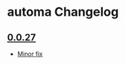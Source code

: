 # automa Changelog

## [0.0.27](https://https///github.com/giliweb/automa/commits/eba76c1e5171a45877ae4aaa7fb23b8d71ff3337) 
* [Minor fix](https://https///github.com/giliweb/automa/commits/eba76c1e5171a45877ae4aaa7fb23b8d71ff3337) 

